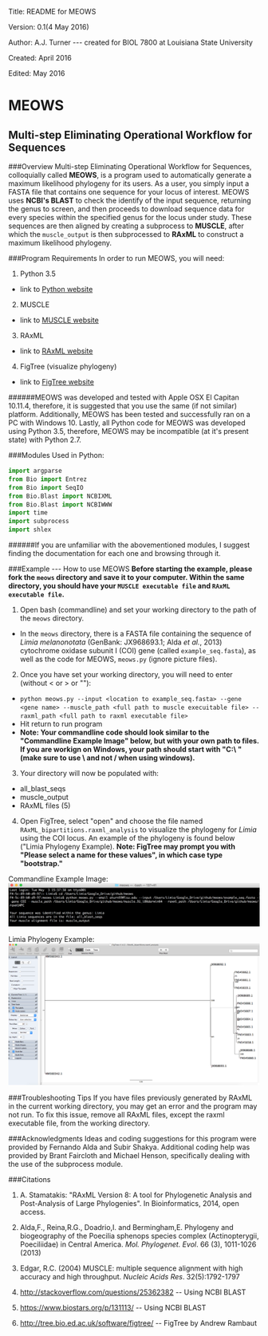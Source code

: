 Title: README for MEOWS

Version: 0.1(4 May 2016)

Author: A.J. Turner --- created for BIOL 7800 at Louisiana State University

Created: April 2016

Edited: May 2016

MEOWS
=====

Multi-step Eliminating Operational Workflow for Sequences
---------------------------------------------------------

###Overview
Multi-step Eliminating Operational Workflow for Sequences, colloquially
called **MEOWS**, is a program used to automatically generate a maximum
likelihood phylogeny for its users. As a user, you simply input a FASTA
file that contains one sequence for your locus of interest. MEOWS uses **NCBI's
BLAST** to check the identify of the input sequence, returning the genus to
screen, and then proceeds to download sequence data for every species within
the specified genus for the locus under study. These sequences are then aligned
by creating a subprocess to **MUSCLE**, after which the `muscle_output` is then
subprocessed to **RAxML** to construct a maximum likelihood phylogeny.

###Program Requirements
In order to run MEOWS, you will need:

1. Python 3.5
  * link to [Python website](https://www.python.org/downloads/release/python-350/)
2. MUSCLE
  * link to [MUSCLE website](http://www.drive5.com/muscle/)
3. RAxML
  * link to [RAxML website](http://sco.h-its.org/exelixis/web/software/raxml/)
4. FigTree (visualize phylogeny)
  * link to [FigTree website](http://tree.bio.ed.ac.uk/software/figtree/)
 
######MEOWS was developed and tested with Apple OSX El Capitan 10.11.4, therefore, it is suggested that you use the same (if not similar) platform. Additionally, MEOWS has been tested and successfully ran on a PC with Windows 10. Lastly, all Python code for MEOWS was developed using Python 3.5, therefore, MEOWS may be incompatible (at it's present state) with Python 2.7.

###Modules Used in Python:

~~~python
import argparse
from Bio import Entrez
from Bio import SeqIO
from Bio.Blast import NCBIXML
from Bio.Blast import NCBIWWW
import time
import subprocess
import shlex
~~~

######If you are unfamiliar with the abovementioned modules, I suggest finding the documentation for each one and browsing through it.

###Example --- How to use MEOWS
**Before starting the example, please fork the `meows` directory and save it to your computer. Within the same directory, you should have your `MUSCLE executable file` and `RAxML executable file`.**

1. Open bash (commandline) and set your working directory to the path of the `meows` directory. 
  * In the `meows` directory, there is a FASTA file containing the sequence of *Limia melanonotata* (GenBank: JX968693.1; Alda *et al.*, 2013) cytochrome oxidase subunit I (COI) gene (called `example_seq.fasta`), as well as the code for MEOWS, `meows.py` (ignore picture files).

2. Once you have set your working directory, you will need to enter (without < or > or ""):
  * `python meows.py --input <location to example_seq.fasta> --gene <gene name> --muscle_path <full path to muscle execuitable file> --raxml_path <full path to raxml executable file>`
  * Hit return to run program
  * **Note: Your commandline code should look similar to the "Commandline Example Image" below, but with your own path to files. If you are workign on Windows, your path should start with "C:\ " (make sure to use \ and not / when using windows).**

3. Your directory will now be populated with:
  * all_blast_seqs
  * muscle_output
  * RAxML files (5)

4. Open FigTree, select "open" and choose the file named `RAxML_bipartitions.raxml_analysis` to visualize the phylogeny for *Limia* using the COI locus. An example of the phylogeny is found below ("Limia Phylogeny Example). **Note: FigTree may prompt you with "Please select a name for these values", in which case type "bootstrap."**

Commandline Example Image:
![example image](example.png)


Limia Phylogeny Example:
![Limia phylogeny](limia_phylogeny.png)

###Troubleshooting Tips
If you have files previously generated by RAxML in the current working directory, you may get an error and the program may not run. To fix this issue, remove all RAxML files, except the raxml executable file, from the working directory.

###Acknowledgments
Ideas and coding suggestions for this program were provided by Fernando
Alda and Subir Shakya. Additional coding help was provided by Brant Faircloth and Michael Henson,
specifically dealing with the use of the subprocess module.

###Citations
1. A. Stamatakis: "RAxML Version 8: A tool for Phylogenetic Analysis and
Post-Analysis of Large Phylogenies". In Bioinformatics, 2014, open access.

2. Alda,F., Reina,R.G., Doadrio,I. and Bermingham,E. Phylogeny and biogeography of the Poecilia sphenops species complex (Actinopterygii, Poeciliidae) in Central America. *Mol. Phylogenet. Evol*. 66 (3), 1011-1026 (2013)

3. Edgar, R.C. (2004) MUSCLE: multiple sequence alignment with high accuracy and high throughput.
*Nucleic Acids Res*. 32(5):1792-1797

4. http://stackoverflow.com/questions/25362382 -- Using NCBI BLAST

5. https://www.biostars.org/p/131113/ -- Using NCBI BLAST

6. http://tree.bio.ed.ac.uk/software/figtree/ -- FigTree by Andrew Rambaut


